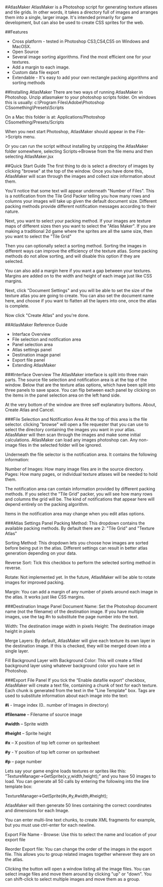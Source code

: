#AtlasMaker
AtlasMaker is a Photoshop script for generating texture atlases and tile grids. In other words, it takes a directory full of images and arranges them into a single, larger image. It's intended primarily for game development, but can also be used to create CSS sprites for the web.

##Features
* Cross platform - tested in Photoshop CS3,CS4,CS5 on Windows and MacOSX.
* Open Source
* Several image sorting algorithms. Find the most efficient one for your textures.
* Add a margin to each image.
* Custom data file export
* Extendable - It's easy to add your own rectangle packing algorithms and sorting methods

##Installing AtlasMaker
There are two ways of running AtlasMaker in Photoshop.
Unzip atlasmaker to your photoshop scripts folder. On windows this is usually:
c:\Program Files\Adobe\Photoshop CSsomething\Presets\Scripts

On a Mac this folder is at:
Applications/Photoshop CSsomething/Presets/Scripts

When you next start Photoshop, AtlasMaker should appear in the File->Scripts menu.

Or you can run the script without installing by unzipping the AtlasMaker folder somewhere, selecting Scripts->Browse from the file menu and then selecting AtlasMaker.jsx

##Quick Start Guide
The first thing to do is select a directory of images by clicking "browse" at the top of the window. Once you have done this, AtlasMaker will scan through the images and collect size information about them.

You'll notice that some text will appear underneath "Number of Files". This is a notification from the Tile Grid Packer telling you how many rows and columns your images will take up given the default document size. Different packing methods provide different notification messages according to their nature.

Next, you want to select your packing method. If your images are texture maps of different sizes then you want to select the "Atlas Maker". If you are making a traditional 2d game where the sprites are all the same size, then you want to select the "Tile Grid"

Then you can optionally select a sorting method. Sorting the images in different ways can improve the efficiency of the texture atlas. Some packing methods do not allow sorting, and will disable this option if they are selected.

You can also add a margin here if you want a gap between your textures. Margins are added on to the width and height of each image just like CSS margins.

Next, click "Document Settings" and you will be able to set the size of the texture atlas you are going to create. You can also set the document name here, and choose if you want to flatten all the layers into one, once the atlas is complete.

Now click "Create Atlas" and you're done.

##AtlasMaker Reference Guide
* Interface Overview
 * File selection and notification area
 * Panel selection area
 * Atlas settings panel
 * Destination image panel
 * Export file panel
* Extending AtlasMaker

###Interface Overview
The AtlasMaker interface is split into three main parts. The source file selection and notification area is at the top of the window. Below that are the texture atlas options, which have been split into three panels to save space. You can flip between each panel by clicking on the items in the panel selection area on the left hand side.

At the very bottom of the window are three self explanatory buttons. About, Create Atlas and Cancel.

###File Selection and Notification Area
At the top of this area is the file selector. clicking "browse" will open a file requester that you can use to select the directory containing the images you want in your atlas. AtlasMaker will then scan through the images and make some initial calculations. AtlasMaker can load any images photoshop can. Any non-image files in the selected folder will be ignored.

Underneath the file selector is the notification area. It contains the following information:

Number of Images: How many image files are in the source directory.
Pages: How many pages, or individual texture atlases will be needed to hold them. 

The notification area can contain information provided by different packing methods. If you select the "Tile Grid" packer, you will see how many rows and columns the grid will be. The kind of notifications that appear here will depend entirely on the packing algorithm.

Items in the notification area may change when you edit atlas options.

###Atlas Settings Panel
Packing Method: This dropdown contains the available packing methods. By default there are 2: "Tile Grid" and "Texture Atlas"

Sorting Method: This dropdown lets you choose how images are sorted before being put in the atlas. Different settings can result in better atlas generation depending on your data.

Reverse Sort: Tick this checkbox to perform the selected sorting method in reverse.

Rotate: Not implemented yet. In the future, AtlasMaker will be able to rotate images for improved packing.

Margin: You can add a margin of any number of pixels around each image in the atlas. It works just like CSS margins.

###Destination Image Panel
Document Name: Set the Photoshop document name (not the filename) of the destination image. If you have multiple images, use the tag #n to substitute the page number into the text.

Width: The destination image width in pixels
Height: The destination image height in pixels

Merge Layers: By default, AtlasMaker will give each texture its own layer in the destination image. If this is checked, they will be merged down into a single layer.

Fill Background Layer with Background Color: This will create a filled background layer using whatever background color you have set in Photoshop.


###Export File Panel
If you tick the “Enable datafile export” checkbox, AtlasMaker will create a text file, containing a chunk of text for each texture. Each chunk is generated from the text in the "Line Template" box. Tags are used to substitute information about each image into the text:

**\#i** - Image index (0.. number of Images in directory)

**\#filename** – Filename of source image

**\#width** – Sprite width

**\#height** – Sprite height

**\#x** – X position of top left corner on spritesheet

**\#y** - Y position of top left corner on spritesheet

**\#p** – page number

Lets say your game engine loads textures or sprites like this: “TextureManager->GetSprite(x,y,width,height);” and you have 50 images to load. You can generate all 50 calls by entering the following into the line template box:

TextureManager->GetSprite(#x,#y,#width,#height);

AtlasMaker will then generate 50 lines containing the correct coordinates and dimensions for each Image.

You can enter multi-line text chunks, to create XML fragments for example, but you must use ctrl-enter for each newline.

Export File Name  - Browse: Use this to select the name and location of your export file

Reorder Export file: You can change the order of the images in the export file. This allows you to group related images together wherever they are on the atlas.

Clicking the button will open a window listing all the image files. You can select image files and move them around by clicking "up" or "down". You can shift-click to select multiple images and move them as a group.


